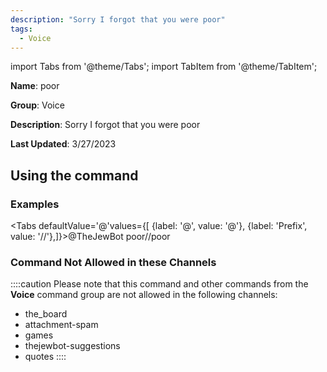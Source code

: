 ```yaml
---
description: "Sorry I forgot that you were poor"
tags:
  - Voice
---
```

import Tabs from '@theme/Tabs';
import TabItem from '@theme/TabItem';

**Name**: poor

**Group**: Voice

**Description**: Sorry I forgot that you were poor

**Last Updated**: 3/27/2023

## Using the command

### Examples
<Tabs defaultValue='@'values={[ {label: '@', value: '@'}, {label: 'Prefix', value: '//'},]}><TabItem value='@'>@TheJewBot poor</TabItem><TabItem value='//'>//poor</TabItem></Tabs>

### Command Not Allowed in these Channels
::::caution Please note that this command and other commands from the **Voice** command group are not allowed in the following channels:
- the_board
- attachment-spam
- games
- thejewbot-suggestions
- quotes
::::